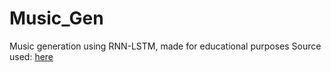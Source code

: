 # Music_Gen
Music generation using RNN-LSTM, made for educational purposes
Source used: [here](https://github.com/SudharshanShanmugasundaram/Music-Generation/tree/master)
